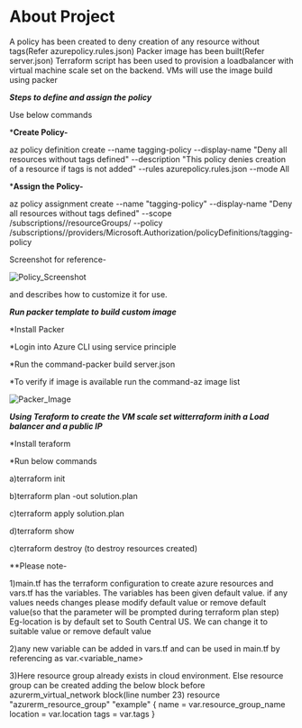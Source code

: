 # About Project
A policy has been created to deny creation of any resource without tags(Refer azurepolicy.rules.json)
Packer image has been built(Refer server.json)
Terraform script has been used to provision a loadbalancer with virtual machine scale set on the backend. VMs will use the image build using packer

***Steps to define and assign the policy***

Use below commands

***Create Policy-**

  az policy definition create --name tagging-policy --display-name "Deny all resources without tags defined" --description "This policy denies creation of a resource if tags is not added" --rules azurepolicy.rules.json --mode All

***Assign the Policy-**

  az policy assignment create --name "tagging-policy" --display-name "Deny all resources without tags defined" --scope /subscriptions/<subscription-id>/resourceGroups/<resource-group-name> --policy /subscriptions/<subscription-id>/providers/Microsoft.Authorization/policyDefinitions/tagging-policy

Screenshot for reference-

 ![Policy_Screenshot](https://user-images.githubusercontent.com/108083391/192880100-d45c01ce-c15b-4014-8bdc-9e3607d451e9.jpg)
 
and describes how to customize it for use.


***Run packer template to build custom image***

*Install Packer

*Login into Azure CLI using service principle

*Run the command-packer build server.json

*To verify if image is available run the command-az image list

![Packer_Image](https://user-images.githubusercontent.com/108083391/192880974-f6cb9a52-7227-4da2-a6c3-81c723835c8c.jpg)


***Using Teraform to create the VM scale set witterraform inith a Load balancer and a public IP***

*Install teraform

*Run below commands 
  
  a)terraform init
  
  b)terraform plan -out solution.plan
  
  c)terraform apply solution.plan
  
  d)terraform show
  
  c)terraform destroy (to destroy resources created)
 
 **Please note-
 
 1)main.tf has the terraform configuration to create azure resources and vars.tf has the variables. The variables has been given default value. if any values needs changes please modify default value or remove default value(so that the parameter will be prompted during terraform plan step)
 Eg-location is by default set to South Central US. We can change it to suitable value or remove default value
 
 2)any new variable can be added in vars.tf and can be used in main.tf by referencing as var.<variable_name>
 
 3)Here resource group already exists in cloud environment. Else resource group can be created adding the below block before azurerm_virtual_network block(line number 23)
 resource "azurerm_resource_group" "example" {
  name     = var.resource_group_name
  location = var.location
  tags = var.tags
}
 
